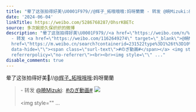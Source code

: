 ```yaml
---
title: "晕了这张拍得好美\U0001F979//@辉子_拓哦哦哦:妈呀蘭蘭 - 转发 @暁Mizuki:&ensp;#のぎ動画# [图片][图片]"
date: '2024-06-04'
linkTitle: https://weibo.com/5286768287/OhsrKBETc
source: 多次婉拒久保织织的微博
description: "晕了这张拍得好美\U0001F979//<a href=\"https://weibo.com/n/%E8%BE%89%E5%AD%90_%E6%8B%93%E5%93%A6%E5%93%A6%E5%93%A6\">@辉子_拓哦哦哦</a>:妈呀蘭蘭<br><blockquote>
  - 转发 <a href=\"https://weibo.com/1162649274\" target=\"_blank\">@暁Mizuki</a>: <a
  href=\"https://m.weibo.cn/search?containerid=231522type%3D1%26t%3D10%26q%3D%23%E3%81%AE%E3%81%8E%E5%8B%95%E7%94%BB%23&amp;extparam=%23%E3%81%AE%E3%81%8E%E5%8B%95%E7%94%BB%23\"
  data-hide=\"\"><span class=\"surl-text\">#のぎ動画#</span></a> <img style=\"\" src=\"https://tvax1.sinaimg.cn/large/454c9ebagy1hqdgrqmaswj20zk0npto4.jpg\"
  referrerpolicy=\"no-referrer\"><br><br><img style=\"\" ..."
disable_comments: true
---
```

晕了这张拍得好美🥹//<a href="https://weibo.com/n/%E8%BE%89%E5%AD%90_%E6%8B%93%E5%93%A6%E5%93%A6%E5%93%A6">@辉子_拓哦哦哦</a>:妈呀蘭蘭<br><blockquote> - 转发 <a href="https://weibo.com/1162649274" target="_blank">@暁Mizuki</a>: <a href="https://m.weibo.cn/search?containerid=231522type%3D1%26t%3D10%26q%3D%23%E3%81%AE%E3%81%8E%E5%8B%95%E7%94%BB%23&amp;extparam=%23%E3%81%AE%E3%81%8E%E5%8B%95%E7%94%BB%23" data-hide=""><span class="surl-text">#のぎ動画#</span></a> <img style="" src="https://tvax1.sinaimg.cn/large/454c9ebagy1hqdgrqmaswj20zk0npto4.jpg" referrerpolicy="no-referrer"><br><br><img style="" ...